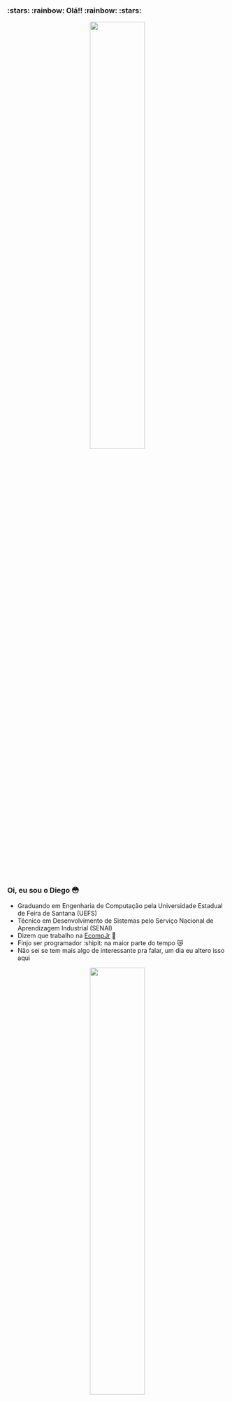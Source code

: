 <p align="center">
  <h3> :stars: :rainbow: Olá!! :rainbow: :stars: </h3>
</p>
<p align="center">
  <img 
    src="https://i.pinimg.com/originals/32/1c/4c/321c4c051fb44a829319ecf8d0ed75da.gif"
    width="50%"/> 
 </p>

### Oi, eu sou o Diego :flushed:
- Graduando em Engenharia de Computação pela Universidade Estadual de Feira de Santana (UEFS)
- Técnico em Desenvolvimento de Sistemas pelo Serviço Nacional de Aprendizagem Industrial (SENAI)
- Dizem que trabalho na <a href="https://github.com/EcompJr">EcompJr<a> :blue_heart:
- Finjo ser programador :shipit: na maior parte do tempo :crying_cat_face:
- Não sei se tem mais algo de interessante pra falar, um dia eu altero isso aqui
  
<p align="center">
  <img src="https://i.imgur.com/5nXdMr4.gif" width="50%"/>
</p>
<!--
**di3goCS/di3goCS** is a ✨ _special_ ✨ repository because its `README.md` (this file) appears on your GitHub profile.

Here are some ideas to get you started:

- 🔭 I’m currently working on ...
- 🌱 I’m currently learning ...
- 👯 I’m looking to collaborate on ...
- 🤔 I’m looking for help with ...
- 💬 Ask me about ...
- 📫 How to reach me: ...
- 😄 Pronouns: ...
- ⚡ Fun fact: ...
-->

